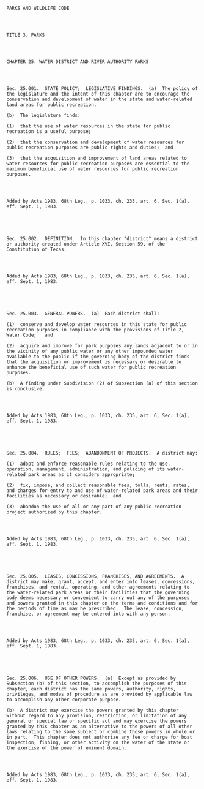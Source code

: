 ﻿
    
    
    	
    					
    
    
    PARKS AND WILDLIFE CODE
    
      
    
    
    TITLE 3. PARKS
    
      
    
    
    CHAPTER 25. WATER DISTRICT AND RIVER AUTHORITY PARKS
    
      
    
    
    Sec. 25.001.  STATE POLICY;  LEGISLATIVE FINDINGS.  (a)  The policy of the legislature and the intent of this chapter are to encourage the conservation and development of water in the state and water-related land areas for public recreation.
    
    (b)  The legislature finds:
    
    (1)  that the use of water resources in the state for public recreation is a useful purpose;
    
    (2)  that the conservation and development of water resources for public recreation purposes are public rights and duties;  and
    
    (3)  that the acquisition and improvement of land areas related to water resources for public recreation purposes are essential to the maximum beneficial use of water resources for public recreation purposes.
    
    
    
    
    Added by Acts 1983, 68th Leg., p. 1033, ch. 235, art. 6, Sec. 1(a), eff. Sept. 1, 1983.
    
    
    
    
    
    Sec. 25.002.  DEFINITION.  In this chapter "district" means a district or authority created under Article XVI, Section 59, of the Constitution of Texas.
    
    
    
    
    Added by Acts 1983, 68th Leg., p. 1033, ch. 235, art. 6, Sec. 1(a), eff. Sept. 1, 1983.
    
    
    
    
    
    Sec. 25.003.  GENERAL POWERS.  (a)  Each district shall:
    
    (1)  conserve and develop water resources in this state for public recreation purposes in compliance with the provisions of Title 2, Water Code;   and
    
    (2)  acquire and improve for park purposes any lands adjacent to or in the vicinity of any public water or any other impounded water available to the public if the governing body of the district finds that the acquisition or improvement is necessary or desirable to enhance the beneficial use of such water for public recreation purposes.
    
    (b)  A finding under Subdivision (2) of Subsection (a) of this section is conclusive.
    
    
    
    
    Added by Acts 1983, 68th Leg., p. 1033, ch. 235, art. 6, Sec. 1(a), eff. Sept. 1, 1983.
    
    
    
    
    
    Sec. 25.004.  RULES;  FEES;  ABANDONMENT OF PROJECTS.  A district may:
    
    (1)  adopt and enforce reasonable rules relating to the use, operation, management, administration, and policing of its water-related park areas as it considers appropriate;
    
    (2)  fix, impose, and collect reasonable fees, tolls, rents, rates, and charges for entry to and use of water-related park areas and their facilities as necessary or desirable;  and
    
    (3)  abandon the use of all or any part of any public recreation project authorized by this chapter.
    
    
    
    
    Added by Acts 1983, 68th Leg., p. 1033, ch. 235, art. 6, Sec. 1(a), eff. Sept. 1, 1983.
    
    
    
    
    
    Sec. 25.005.  LEASES, CONCESSIONS, FRANCHISES, AND AGREEMENTS.  A district may make, grant, accept, and enter into leases, concessions, franchises, and rental, operating, and other agreements relating to the water-related park areas or their facilities that the governing body deems necessary or convenient to carry out any of the purposes and powers granted in this chapter on the terms and conditions and for the periods of time as may be prescribed.  The lease, concession, franchise, or agreement may be entered into with any person.
    
    
    
    
    Added by Acts 1983, 68th Leg., p. 1033, ch. 235, art. 6, Sec. 1(a), eff. Sept. 1, 1983.
    
    
    
    
    
    Sec. 25.006.  USE OF OTHER POWERS.  (a)  Except as provided by Subsection (b) of this section, to accomplish the purposes of this chapter, each district has the same powers, authority, rights, privileges, and modes of procedure as are provided by applicable law to accomplish any other corporate purpose.
    
    (b)  A district may exercise the powers granted by this chapter without regard to any provision, restriction, or limitation of any general or special law or specific act and may exercise the powers granted by this chapter as an alternative to the powers of all other laws relating to the same subject or combine those powers in whole or in part.  This chapter does not authorize any fee or charge for boat inspection, fishing, or other activity on the water of the state or the exercise of the power of eminent domain.
    
    
    
    
    Added by Acts 1983, 68th Leg., p. 1033, ch. 235, art. 6, Sec. 1(a), eff. Sept. 1, 1983.
    
    
    
    
    				
